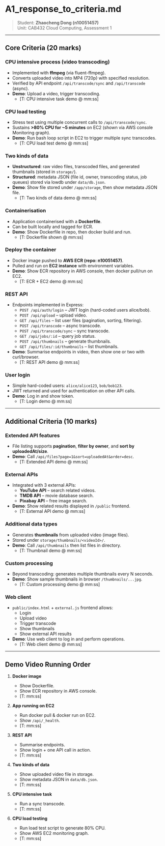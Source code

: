 # A1_response_to_criteria.md

> Student: **Zhaocheng Dong (n10051457)**  
> Unit: CAB432 Cloud Computing, Assessment 1  

---

## Core Criteria (20 marks)

### CPU intensive process (video transcoding)
- Implemented with **ffmpeg** (via fluent-ffmpeg).
- Converts uploaded video into MP4 (720p) with specified resolution.
- Verified by API endpoint `/api/transcode/sync` and `/api/transcode` (async).
- **Demo**: Upload a video, trigger transcoding.  
  - [T: CPU intensive task demo @ mm:ss]

### CPU load testing
- Stress test using multiple concurrent calls to `/api/transcode/sync`.
- Sustains **>80% CPU for ~5 minutes** on EC2 (shown via AWS console Monitoring graph).
- **Demo**: Run bash loop script in EC2 to trigger multiple sync transcodes.  
  - [T: CPU load test demo @ mm:ss]

### Two kinds of data
- **Unstructured**: raw video files, transcoded files, and generated thumbnails (stored in `storage/`).
- **Structured**: metadata JSON (file id, owner, transcoding status, job queues) stored via lowdb under `data/db.json`.
- **Demo**: Show file stored under `/app/storage`, then show metadata JSON file.  
  - [T: Two kinds of data demo @ mm:ss]

### Containerisation
- Application containerised with a **Dockerfile**.
- Can be built locally and tagged for ECR.
- **Demo**: Show Dockerfile in repo, then docker build and run.  
  - [T: Dockerfile shown @ mm:ss]

### Deploy the container
- Docker image pushed to **AWS ECR (repo: n10051457)**.  
- Pulled and run on **EC2 instance** with environment variables.  
- **Demo**: Show ECR repository in AWS console, then docker pull/run on EC2.  
  - [T: ECR + EC2 demo @ mm:ss]

### REST API
- Endpoints implemented in Express:
  - `POST /api/auth/login` – JWT login (hard-coded users alice/bob).
  - `POST /api/upload` – upload video.
  - `GET /api/files` – list user files (pagination, sorting, filtering).
  - `POST /api/transcode` – async transcode.
  - `POST /api/transcode/sync` – sync transcode.
  - `GET /api/jobs/:id` – query job status.
  - `POST /api/thumbnails` – generate thumbnails.
  - `GET /api/files/:id/thumbnails` – list thumbnails.
- **Demo**: Summarise endpoints in video, then show one or two with curl/browser.  
  - [T: REST API demo @ mm:ss]

### User login
- Simple hard-coded users: `alice/alice123`, `bob/bob123`.
- JWT returned and used for authentication on other API calls.
- **Demo**: Log in and show token.  
  - [T: Login demo @ mm:ss]

---

## Additional Criteria (10 marks)

### Extended API features
- File listing supports **pagination**, **filter by owner**, and **sort by uploadedAt/size**.
- **Demo**: Call `/api/files?page=1&sort=uploadedAt&order=desc`.  
  - [T: Extended API demo @ mm:ss]

### External APIs
- Integrated with 3 external APIs:
  - **YouTube API** – search related videos.
  - **TMDB API** – movie database search.
  - **Pixabay API** – free image search.
- **Demo**: Show related results displayed in `/public` frontend.  
  - [T: External API demo @ mm:ss]

### Additional data types
- Generates **thumbnails** from uploaded video (image files).
- Stored under `storage/thumbnails/<videoId>/`.
- **Demo**: Call `/api/thumbnails` then list files in directory.  
  - [T: Thumbnail demo @ mm:ss]

### Custom processing
- Beyond transcoding: generates multiple thumbnails every N seconds.
- **Demo**: Show sample thumbnails in browser `/thumbnails/...jpg`.  
  - [T: Custom processing demo @ mm:ss]

### Web client
- `public/index.html` + `external.js` frontend allows:
  - Login
  - Upload video
  - Trigger transcode
  - Show thumbnails
  - Show external API results
- **Demo**: Use web client to log in and perform operations.  
  - [T: Web client demo @ mm:ss]

---

## Demo Video Running Order

1. **Docker image**  
   - Show Dockerfile.  
   - Show ECR repository in AWS console.  
   - [T: mm:ss]

2. **App running on EC2**  
   - Run docker pull & docker run on EC2.  
   - Show `/api/_health`.  
   - [T: mm:ss]

3. **REST API**  
   - Summarise endpoints.  
   - Show login + one API call in action.  
   - [T: mm:ss]

4. **Two kinds of data**  
   - Show uploaded video file in storage.  
   - Show metadata JSON in `data/db.json`.  
   - [T: mm:ss]

5. **CPU intensive task**  
   - Run a sync transcode.  
   - [T: mm:ss]

6. **CPU load testing**  
   - Run load test script to generate 80% CPU.  
   - Show AWS EC2 monitoring graph.  
   - [T: mm:ss]
